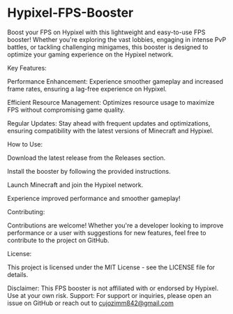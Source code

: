 # Hypixel-FPS-Booster

Boost your FPS on Hypixel with this lightweight and easy-to-use FPS booster! Whether you're exploring the vast lobbies, engaging in intense PvP battles, or tackling challenging minigames, this booster is designed to optimize your gaming experience on the Hypixel network.

Key Features:

Performance Enhancement: Experience smoother gameplay and increased frame rates, ensuring a lag-free experience on Hypixel.

Efficient Resource Management: Optimizes resource usage to maximize FPS without compromising game quality.


Regular Updates: Stay ahead with frequent updates and optimizations, ensuring compatibility with the latest versions of Minecraft and Hypixel.

How to Use:

Download the latest release from the Releases section.

Install the booster by following the provided instructions.

Launch Minecraft and join the Hypixel network.

Experience improved performance and smoother gameplay!

Contributing:

Contributions are welcome! Whether you're a developer looking to improve performance or a user with suggestions for new features, feel free to contribute to the project on GitHub.

License:

This project is licensed under the MIT License - see the LICENSE file for details.

Disclaimer:
This FPS booster is not affiliated with or endorsed by Hypixel. Use at your own risk.
Support:
For support or inquiries, please open an issue on GitHub or reach out to cujozimm842@gmail.com

